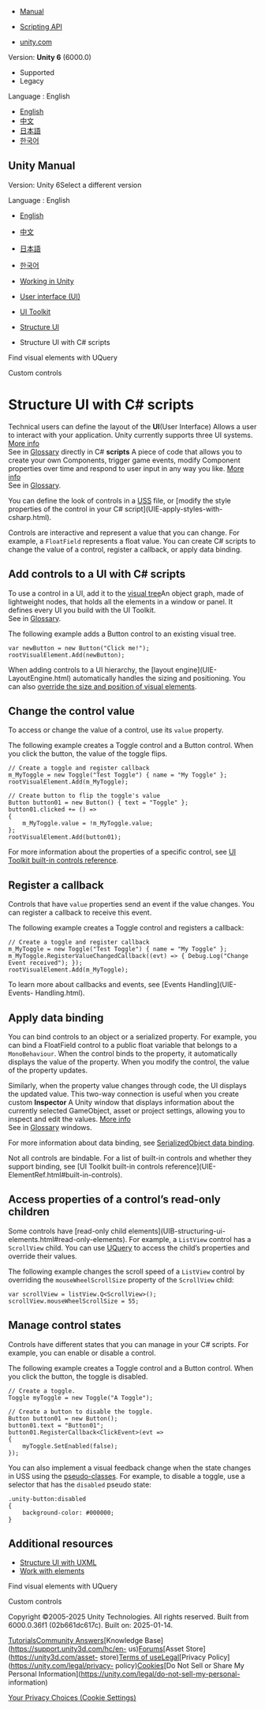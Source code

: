 [](https://docs.unity3d.com)

  * [Manual](../Manual/index.html)
  * [Scripting API](../ScriptReference/index.html)

  * [unity.com](https://unity.com/)

Version: **Unity 6** (6000.0)

  * Supported
  * Legacy

Language : English

  * [English](/Manual/UIE-Controls.html)
  * [中文](/cn/current/Manual/UIE-Controls.html)
  * [日本語](/ja/current/Manual/UIE-Controls.html)
  * [한국어](/kr/current/Manual/UIE-Controls.html)

[](https://docs.unity3d.com)

## Unity Manual

Version: Unity 6Select a different version

Language : English

  * [English](/Manual/UIE-Controls.html)
  * [中文](/cn/current/Manual/UIE-Controls.html)
  * [日本語](/ja/current/Manual/UIE-Controls.html)
  * [한국어](/kr/current/Manual/UIE-Controls.html)

  * [Working in Unity](working-in-unity.html)
  * [User interface (UI)](UIToolkits.html)
  * [UI Toolkit](UIElements.html)
  * [Structure UI](UIE-structure-ui.html)
  * Structure UI with C# scripts

[](UIE-UQuery.html)

Find visual elements with UQuery

[](UIE-custom-controls.html)

Custom controls

# Structure UI with C# scripts

Technical users can define the layout of the **UI**(User Interface) Allows a
user to interact with your application. Unity currently supports three UI
systems. [More info](UI-system-compare.html)  
See in [Glossary](Glossary.html#UI) directly in C# **scripts** A piece of code
that allows you to create your own Components, trigger game events, modify
Component properties over time and respond to user input in any way you like.
[More info](creating-scripts.html)  
See in [Glossary](Glossary.html#Scripts).

You can define the look of controls in a [USS](UIE-USS.html) file, or [modify
the style properties of the control in your C# script](UIE-apply-styles-with-
csharp.html).

Controls are interactive and represent a value that you can change. For
example, a `FloatField` represents a float value. You can create C# scripts to
change the value of a control, register a callback, or apply data binding.

## Add controls to a UI with C# scripts

To use a control in a UI, add it to the [visual tree](UIE-VisualTree.html)An
object graph, made of lightweight nodes, that holds all the elements in a
window or panel. It defines every UI you build with the UI Toolkit.  
See in [Glossary](Glossary.html#Visualtree).

The following example adds a Button control to an existing visual tree.

    
    
    var newButton = new Button("Click me!");
    rootVisualElement.Add(newButton);
    

When adding controls to a UI hierarchy, the [layout engine](UIE-
LayoutEngine.html) automatically handles the sizing and positioning. You can
also [override the size and position of visual elements](UIE-VisualTree.html).

## Change the control value

To access or change the value of a control, use its `value` property.

The following example creates a Toggle control and a Button control. When you
click the button, the value of the toggle flips.

    
    
    // Create a toggle and register callback
    m_MyToggle = new Toggle("Test Toggle") { name = "My Toggle" };
    rootVisualElement.Add(m_MyToggle);
    
    // Create button to flip the toggle's value
    Button button01 = new Button() { text = "Toggle" };
    button01.clicked += () =>
    {
        m_MyToggle.value = !m_MyToggle.value;
    };
    rootVisualElement.Add(button01);
    

For more information about the properties of a specific control, see [UI
Toolkit built-in controls reference](UIE-ElementRef.html#built-in-controls).

## Register a callback

Controls that have `value` properties send an event if the value changes. You
can register a callback to receive this event.

The following example creates a Toggle control and registers a callback:

    
    
    // Create a toggle and register callback
    m_MyToggle = new Toggle("Test Toggle") { name = "My Toggle" };
    m_MyToggle.RegisterValueChangedCallback((evt) => { Debug.Log("Change Event received"); });
    rootVisualElement.Add(m_MyToggle);
    

To learn more about callbacks and events, see [Events Handling](UIE-Events-
Handling.html).

## Apply data binding

You can bind controls to an object or a serialized property. For example, you
can bind a FloatField control to a public float variable that belongs to a
`MonoBehaviour`. When the control binds to the property, it automatically
displays the value of the property. When you modify the control, the value of
the property updates.

Similarly, when the property value changes through code, the UI displays the
updated value. This two-way connection is useful when you create custom
**Inspector** A Unity window that displays information about the currently
selected GameObject, asset or project settings, allowing you to inspect and
edit the values. [More info](UsingTheInspector.html)  
See in [Glossary](Glossary.html#Inspector) windows.

For more information about data binding, see [SerializedObject data
binding](UIE-Binding.html).

Not all controls are bindable. For a list of built-in controls and whether
they support binding, see [UI Toolkit built-in controls reference](UIE-
ElementRef.html#built-in-controls).

## Access properties of a control’s read-only children

Some controls have [read-only child elements](UIB-structuring-ui-
elements.html#read-only-elements). For example, a `ListView` control has a
`ScrollView` child. You can use [UQuery](UIE-UQuery.html) to access the
child’s properties and override their values.

The following example changes the scroll speed of a `ListView` control by
overriding the `mouseWheelScrollSize` property of the `ScrollView` child:

    
    
    var scrollView = listView.Q<ScrollView>();
    scrollView.mouseWheelScrollSize = 55;
    

## Manage control states

Controls have different states that you can manage in your C# scripts. For
example, you can enable or disable a control.

The following example creates a Toggle control and a Button control. When you
click the button, the toggle is disabled.

    
    
    // Create a toggle.
    Toggle myToggle = new Toggle("A Toggle");
    
    // Create a button to disable the toggle.
    Button button01 = new Button();
    button01.text = "Button01";
    button01.RegisterCallback<ClickEvent>(evt =>
    {
        myToggle.SetEnabled(false);
    });
    

You can also implement a visual feedback change when the state changes in USS
using the [pseudo-classes](UIE-USS-Selectors-Pseudo-Classes.html). For
example, to disable a toggle, use a selector that has the `disabled` pseudo
state:

    
    
    .unity-button:disabled
    {
        background-color: #000000;
    }
    

## Additional resources

  * [Structure UI with UXML](UIE-UXML.html)
  * [Work with elements](UIB-structuring-ui-elements.html)

[](UIE-UQuery.html)

Find visual elements with UQuery

[](UIE-custom-controls.html)

Custom controls

Copyright ©2005-2025 Unity Technologies. All rights reserved. Built from
6000.0.36f1 (02b661dc617c). Built on: 2025-01-14.

[Tutorials](https://learn.unity.com/)[Community
Answers](https://answers.unity3d.com)[Knowledge
Base](https://support.unity3d.com/hc/en-
us)[Forums](https://forum.unity3d.com)[Asset Store](https://unity3d.com/asset-
store)[Terms of
use](https://docs.unity3d.com/Manual/TermsOfUse.html)[Legal](https://unity.com/legal)[Privacy
Policy](https://unity.com/legal/privacy-
policy)[Cookies](https://unity.com/legal/cookie-policy)[Do Not Sell or Share
My Personal Information](https://unity.com/legal/do-not-sell-my-personal-
information)

[Your Privacy Choices (Cookie Settings)](javascript:void\(0\);)

